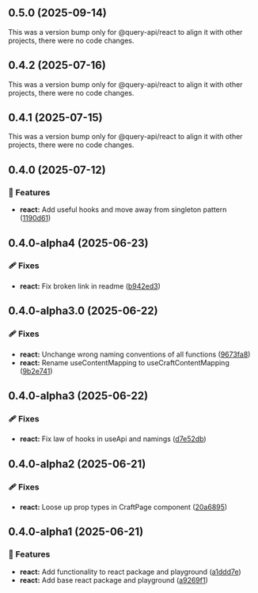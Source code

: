 ## 0.5.0 (2025-09-14)

This was a version bump only for @query-api/react to align it with other projects, there were no
code changes.

## 0.4.2 (2025-07-16)

This was a version bump only for @query-api/react to align it with other projects, there were no
code changes.

## 0.4.1 (2025-07-15)

This was a version bump only for @query-api/react to align it with other projects, there were no
code changes.

## 0.4.0 (2025-07-12)

### 🚀 Features

- **react:** Add useful hooks and move away from singleton pattern
  ([1190d61](https://github.com/samuelreichor/query-api/commit/1190d61))

## 0.4.0-alpha4 (2025-06-23)

### 🩹 Fixes

- **react:** Fix broken link in readme
  ([b942ed3](https://github.com/samuelreichor/query-api/commit/b942ed3))

## 0.4.0-alpha3.0 (2025-06-22)

### 🩹 Fixes

- **react:** Unchange wrong naming conventions of all functions
  ([9673fa8](https://github.com/samuelreichor/query-api/commit/9673fa8))
- **react:** Rename useContentMapping to useCraftContentMapping
  ([9b2e741](https://github.com/samuelreichor/query-api/commit/9b2e741))

## 0.4.0-alpha3 (2025-06-22)

### 🩹 Fixes

- **react:** Fix law of hooks in useApi and namings
  ([d7e52db](https://github.com/samuelreichor/query-api/commit/d7e52db))

## 0.4.0-alpha2 (2025-06-21)

### 🩹 Fixes

- **react:** Loose up prop types in CraftPage component
  ([20a6895](https://github.com/samuelreichor/query-api/commit/20a6895))

## 0.4.0-alpha1 (2025-06-21)

### 🚀 Features

- **react:** Add functionality to react package and playground
  ([a1ddd7e](https://github.com/samuelreichor/query-api/commit/a1ddd7e))
- **react:** Add base react package and playground
  ([a9269f1](https://github.com/samuelreichor/query-api/commit/a9269f1))
